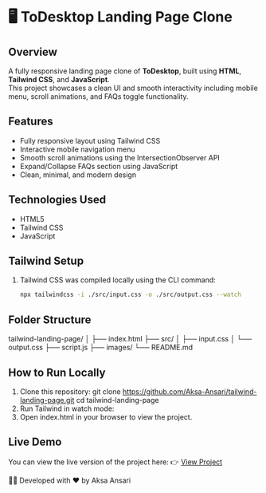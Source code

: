 # 🖥️ ToDesktop Landing Page Clone

## Overview
A fully responsive landing page clone of **ToDesktop**, built using **HTML**, **Tailwind CSS**, and **JavaScript**.  
This project showcases a clean UI and smooth interactivity including mobile menu, scroll animations, and FAQs toggle functionality.

## Features
- Fully responsive layout using Tailwind CSS  
- Interactive mobile navigation menu  
- Smooth scroll animations using the IntersectionObserver API  
- Expand/Collapse FAQs section using JavaScript  
- Clean, minimal, and modern design  

## Technologies Used
- HTML5  
- Tailwind CSS  
- JavaScript  

## Tailwind Setup
1. Tailwind CSS was compiled locally using the CLI command:
   ```bash
   npx tailwindcss -i ./src/input.css -o ./src/output.css --watch

## Folder Structure
tailwind-landing-page/
│
├── index.html
├── src/
│   ├── input.css 
│   └── output.css
├── script.js
├── images/
└── README.md

## How to Run Locally
1. Clone this repository:
git clone https://github.com/Aksa-Ansari/tailwind-landing-page.git
cd tailwind-landing-page
2. Run Tailwind in watch mode:
3. Open index.html in your browser to view the project.

## Live Demo
You can view the live version of the project here:
👉 [View Project](https://aksa-ansari.github.io/tailwind-landing-page/)


👩‍💻 Developed with ❤️ by Aksa Ansari
